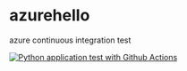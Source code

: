 # azurehello
azure continuous integration test

[![Python application test with Github Actions](https://github.com/linkparabole/azurehello/actions/workflows/main.yml/badge.svg)](https://github.com/linkparabole/azurehello/actions/workflows/main.yml)
